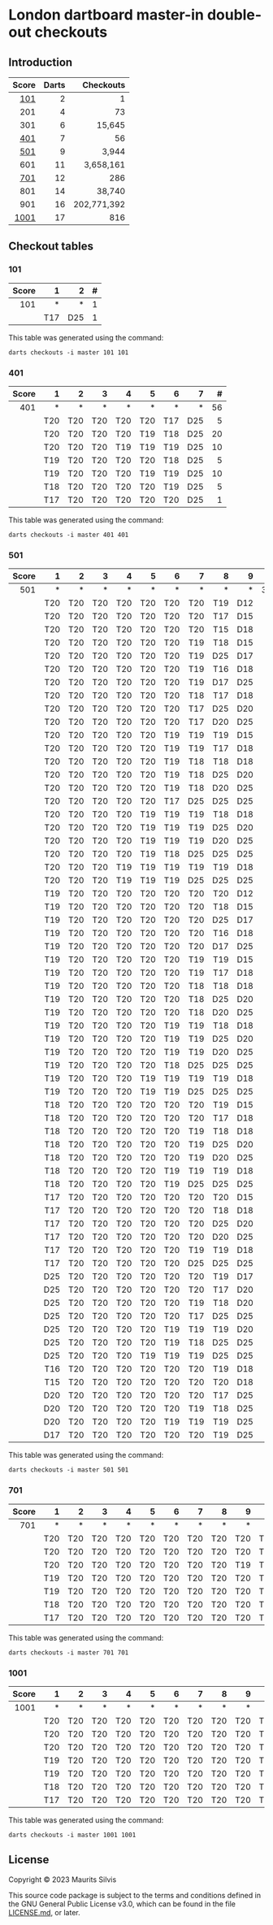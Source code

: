 # London dartboard master-in double-out checkouts

## Introduction

|         Score | Darts |   Checkouts |
|--------------:|------:|------------:|
|   [101](#101) |     2 |           1 |
|           201 |     4 |          73 |
|           301 |     6 |      15,645 |
|   [401](#401) |     7 |          56 |
|   [501](#501) |     9 |       3,944 |
|           601 |    11 |   3,658,161 |
|   [701](#701) |    12 |         286 |
|           801 |    14 |      38,740 |
|           901 |    16 | 202,771,392 |
| [1001](#1001) |    17 |         816 |

## Checkout tables

### 101

| Score |   1 |   2 | # |
|------:|----:|----:|--:|
|   101 |   * |   * | 1 |
|       | T17 | D25 | 1 |

This table was generated using the command:

```shell
darts checkouts -i master 101 101
```

### 401

| Score |   1 |   2 |   3 |   4 |   5 |   6 |   7 |  # |
|------:|----:|----:|----:|----:|----:|----:|----:|---:|
|   401 |   * |   * |   * |   * |   * |   * |   * | 56 |
|       | T20 | T20 | T20 | T20 | T20 | T17 | D25 |  5 |
|       | T20 | T20 | T20 | T20 | T19 | T18 | D25 | 20 |
|       | T20 | T20 | T20 | T19 | T19 | T19 | D25 | 10 |
|       | T19 | T20 | T20 | T20 | T20 | T18 | D25 |  5 |
|       | T19 | T20 | T20 | T20 | T19 | T19 | D25 | 10 |
|       | T18 | T20 | T20 | T20 | T20 | T19 | D25 |  5 |
|       | T17 | T20 | T20 | T20 | T20 | T20 | D25 |  1 |

This table was generated using the command:

```shell
darts checkouts -i master 401 401
```

### 501

| Score |   1 |   2 |   3 |   4 |   5 |   6 |   7 |   8 |   9 |    # |
|------:|----:|----:|----:|----:|----:|----:|----:|----:|----:|-----:|
|   501 |   * |   * |   * |   * |   * |   * |   * |   * |   * | 3944 |
|       | T20 | T20 | T20 | T20 | T20 | T20 | T20 | T19 | D12 |    7 |
|       | T20 | T20 | T20 | T20 | T20 | T20 | T20 | T17 | D15 |    7 |
|       | T20 | T20 | T20 | T20 | T20 | T20 | T20 | T15 | D18 |    7 |
|       | T20 | T20 | T20 | T20 | T20 | T20 | T19 | T18 | D15 |   42 |
|       | T20 | T20 | T20 | T20 | T20 | T20 | T19 | D25 | D17 |   42 |
|       | T20 | T20 | T20 | T20 | T20 | T20 | T19 | T16 | D18 |   42 |
|       | T20 | T20 | T20 | T20 | T20 | T20 | T19 | D17 | D25 |   42 |
|       | T20 | T20 | T20 | T20 | T20 | T20 | T18 | T17 | D18 |   42 |
|       | T20 | T20 | T20 | T20 | T20 | T20 | T17 | D25 | D20 |   42 |
|       | T20 | T20 | T20 | T20 | T20 | T20 | T17 | D20 | D25 |   42 |
|       | T20 | T20 | T20 | T20 | T20 | T19 | T19 | T19 | D15 |   35 |
|       | T20 | T20 | T20 | T20 | T20 | T19 | T19 | T17 | D18 |  105 |
|       | T20 | T20 | T20 | T20 | T20 | T19 | T18 | T18 | D18 |  105 |
|       | T20 | T20 | T20 | T20 | T20 | T19 | T18 | D25 | D20 |  210 |
|       | T20 | T20 | T20 | T20 | T20 | T19 | T18 | D20 | D25 |  210 |
|       | T20 | T20 | T20 | T20 | T20 | T17 | D25 | D25 | D25 |  105 |
|       | T20 | T20 | T20 | T20 | T19 | T19 | T19 | T18 | D18 |  140 |
|       | T20 | T20 | T20 | T20 | T19 | T19 | T19 | D25 | D20 |  140 |
|       | T20 | T20 | T20 | T20 | T19 | T19 | T19 | D20 | D25 |  140 |
|       | T20 | T20 | T20 | T20 | T19 | T18 | D25 | D25 | D25 |  420 |
|       | T20 | T20 | T20 | T19 | T19 | T19 | T19 | T19 | D18 |   21 |
|       | T20 | T20 | T20 | T19 | T19 | T19 | D25 | D25 | D25 |  210 |
|       | T19 | T20 | T20 | T20 | T20 | T20 | T20 | T20 | D12 |    1 |
|       | T19 | T20 | T20 | T20 | T20 | T20 | T20 | T18 | D15 |    7 |
|       | T19 | T20 | T20 | T20 | T20 | T20 | T20 | D25 | D17 |    7 |
|       | T19 | T20 | T20 | T20 | T20 | T20 | T20 | T16 | D18 |    7 |
|       | T19 | T20 | T20 | T20 | T20 | T20 | T20 | D17 | D25 |    7 |
|       | T19 | T20 | T20 | T20 | T20 | T20 | T19 | T19 | D15 |   21 |
|       | T19 | T20 | T20 | T20 | T20 | T20 | T19 | T17 | D18 |   42 |
|       | T19 | T20 | T20 | T20 | T20 | T20 | T18 | T18 | D18 |   21 |
|       | T19 | T20 | T20 | T20 | T20 | T20 | T18 | D25 | D20 |   42 |
|       | T19 | T20 | T20 | T20 | T20 | T20 | T18 | D20 | D25 |   42 |
|       | T19 | T20 | T20 | T20 | T20 | T19 | T19 | T18 | D18 |  105 |
|       | T19 | T20 | T20 | T20 | T20 | T19 | T19 | D25 | D20 |  105 |
|       | T19 | T20 | T20 | T20 | T20 | T19 | T19 | D20 | D25 |  105 |
|       | T19 | T20 | T20 | T20 | T20 | T18 | D25 | D25 | D25 |  105 |
|       | T19 | T20 | T20 | T20 | T19 | T19 | T19 | T19 | D18 |   35 |
|       | T19 | T20 | T20 | T20 | T19 | T19 | D25 | D25 | D25 |  210 |
|       | T18 | T20 | T20 | T20 | T20 | T20 | T20 | T19 | D15 |    7 |
|       | T18 | T20 | T20 | T20 | T20 | T20 | T20 | T17 | D18 |    7 |
|       | T18 | T20 | T20 | T20 | T20 | T20 | T19 | T18 | D18 |   42 |
|       | T18 | T20 | T20 | T20 | T20 | T20 | T19 | D25 | D20 |   42 |
|       | T18 | T20 | T20 | T20 | T20 | T20 | T19 | D20 | D25 |   42 |
|       | T18 | T20 | T20 | T20 | T20 | T19 | T19 | T19 | D18 |   35 |
|       | T18 | T20 | T20 | T20 | T20 | T19 | D25 | D25 | D25 |  105 |
|       | T17 | T20 | T20 | T20 | T20 | T20 | T20 | T20 | D15 |    1 |
|       | T17 | T20 | T20 | T20 | T20 | T20 | T20 | T18 | D18 |    7 |
|       | T17 | T20 | T20 | T20 | T20 | T20 | T20 | D25 | D20 |    7 |
|       | T17 | T20 | T20 | T20 | T20 | T20 | T20 | D20 | D25 |    7 |
|       | T17 | T20 | T20 | T20 | T20 | T20 | T19 | T19 | D18 |   21 |
|       | T17 | T20 | T20 | T20 | T20 | T20 | D25 | D25 | D25 |   21 |
|       | D25 | T20 | T20 | T20 | T20 | T20 | T20 | T19 | D17 |    7 |
|       | D25 | T20 | T20 | T20 | T20 | T20 | T20 | T17 | D20 |    7 |
|       | D25 | T20 | T20 | T20 | T20 | T20 | T19 | T18 | D20 |   42 |
|       | D25 | T20 | T20 | T20 | T20 | T20 | T17 | D25 | D25 |   42 |
|       | D25 | T20 | T20 | T20 | T20 | T19 | T19 | T19 | D20 |   35 |
|       | D25 | T20 | T20 | T20 | T20 | T19 | T18 | D25 | D25 |  210 |
|       | D25 | T20 | T20 | T20 | T19 | T19 | T19 | D25 | D25 |  140 |
|       | T16 | T20 | T20 | T20 | T20 | T20 | T20 | T19 | D18 |    7 |
|       | T15 | T20 | T20 | T20 | T20 | T20 | T20 | T20 | D18 |    1 |
|       | D20 | T20 | T20 | T20 | T20 | T20 | T20 | T17 | D25 |    7 |
|       | D20 | T20 | T20 | T20 | T20 | T20 | T19 | T18 | D25 |   42 |
|       | D20 | T20 | T20 | T20 | T20 | T19 | T19 | T19 | D25 |   35 |
|       | D17 | T20 | T20 | T20 | T20 | T20 | T20 | T19 | D25 |    7 |

This table was generated using the command:

```shell
darts checkouts -i master 501 501
```

### 701

| Score |   1 |   2 |   3 |   4 |   5 |   6 |   7 |   8 |   9 |  10 |  11 |  12 |   # |
|------:|----:|----:|----:|----:|----:|----:|----:|----:|----:|----:|----:|----:|----:|
|   701 |   * |   * |   * |   * |   * |   * |   * |   * |   * |   * |   * |   * | 286 |
|       | T20 | T20 | T20 | T20 | T20 | T20 | T20 | T20 | T20 | T20 | T17 | D25 |  10 |
|       | T20 | T20 | T20 | T20 | T20 | T20 | T20 | T20 | T20 | T19 | T18 | D25 |  90 |
|       | T20 | T20 | T20 | T20 | T20 | T20 | T20 | T20 | T19 | T19 | T19 | D25 | 120 |
|       | T19 | T20 | T20 | T20 | T20 | T20 | T20 | T20 | T20 | T20 | T18 | D25 |  10 |
|       | T19 | T20 | T20 | T20 | T20 | T20 | T20 | T20 | T20 | T19 | T19 | D25 |  45 |
|       | T18 | T20 | T20 | T20 | T20 | T20 | T20 | T20 | T20 | T20 | T19 | D25 |  10 |
|       | T17 | T20 | T20 | T20 | T20 | T20 | T20 | T20 | T20 | T20 | T20 | D25 |   1 |

This table was generated using the command:

```shell
darts checkouts -i master 701 701
```

### 1001

| Score |   1 |   2 |   3 |   4 |   5 |   6 |   7 |   8 |   9 |  10 |  11 |  12 |  13 |  14 |  15 |  16 |  17 |   # |
|------:|----:|----:|----:|----:|----:|----:|----:|----:|----:|----:|----:|----:|----:|----:|----:|----:|----:|----:|
|  1001 |   * |   * |   * |   * |   * |   * |   * |   * |   * |   * |   * |   * |   * |   * |   * |   * |   * | 816 |
|       | T20 | T20 | T20 | T20 | T20 | T20 | T20 | T20 | T20 | T20 | T20 | T20 | T20 | T20 | T20 | T17 | D25 |  15 |
|       | T20 | T20 | T20 | T20 | T20 | T20 | T20 | T20 | T20 | T20 | T20 | T20 | T20 | T20 | T19 | T18 | D25 | 210 |
|       | T20 | T20 | T20 | T20 | T20 | T20 | T20 | T20 | T20 | T20 | T20 | T20 | T20 | T19 | T19 | T19 | D25 | 455 |
|       | T19 | T20 | T20 | T20 | T20 | T20 | T20 | T20 | T20 | T20 | T20 | T20 | T20 | T20 | T20 | T18 | D25 |  15 |
|       | T19 | T20 | T20 | T20 | T20 | T20 | T20 | T20 | T20 | T20 | T20 | T20 | T20 | T20 | T19 | T19 | D25 | 105 |
|       | T18 | T20 | T20 | T20 | T20 | T20 | T20 | T20 | T20 | T20 | T20 | T20 | T20 | T20 | T20 | T19 | D25 |  15 |
|       | T17 | T20 | T20 | T20 | T20 | T20 | T20 | T20 | T20 | T20 | T20 | T20 | T20 | T20 | T20 | T20 | D25 |   1 |

This table was generated using the command:

```shell
darts checkouts -i master 1001 1001
```

## License

Copyright © 2023 Maurits Silvis

This source code package is subject to the terms and conditions defined in the GNU General Public License v3.0, which can be found in the file [LICENSE.md](../LICENSE.md), or later.
